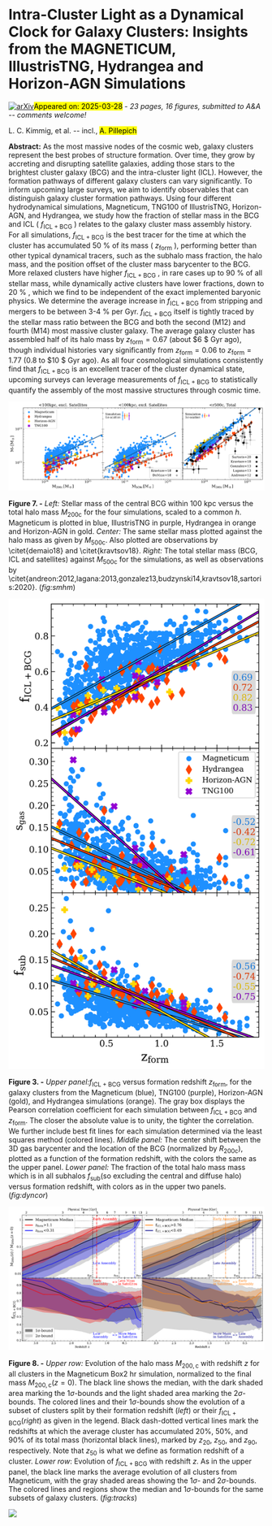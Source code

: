 <div class="macros" style="visibility:hidden;">
$\newcommand{\ensuremath}{}$
$\newcommand{\xspace}{}$
$\newcommand{\object}[1]{\texttt{#1}}$
$\newcommand{\farcs}{{.}''}$
$\newcommand{\farcm}{{.}'}$
$\newcommand{\arcsec}{''}$
$\newcommand{\arcmin}{'}$
$\newcommand{\ion}[2]{#1#2}$
$\newcommand{\textsc}[1]{\textrm{#1}}$
$\newcommand{\hl}[1]{\textrm{#1}}$
$\newcommand{\footnote}[1]{}$
$\newcommand{\creflastconjunction}{, and\nobreakspace}$
$\newcommand$
$\newcommand{\bibfont}{\aa@bibliographyfont}$
$\newcommand\MSUN{M_{\odot}}$</div>



<div id="title">

# Intra-Cluster Light as a Dynamical Clock for Galaxy Clusters: Insights from the MAGNETICUM, IllustrisTNG, Hydrangea and Horizon-AGN Simulations

</div>
<div id="comments">

[![arXiv](https://img.shields.io/badge/arXiv-2503.20857-b31b1b.svg)](https://arxiv.org/abs/2503.20857)<mark>Appeared on: 2025-03-28</mark> -  _23 pages, 16 figures, submitted to A&A -- comments welcome!_

</div>
<div id="authors">

L. C. Kimmig, et al. -- incl., <mark>A. Pillepich</mark>

</div>
<div id="abstract">

**Abstract:** As the most massive nodes of the cosmic web, galaxy clusters represent the best probes of structure formation. Over time, they grow by accreting and disrupting satellite galaxies, adding those stars to the brightest cluster galaxy (BCG) and the intra-cluster light (ICL). However, the formation pathways of different galaxy clusters can vary significantly. To inform upcoming large surveys, we aim to identify observables that can distinguish galaxy cluster formation pathways. Using four different hydrodynamical simulations, Magneticum, TNG100 of IllustrisTNG, Horizon-AGN, and Hydrangea, we study how the fraction of stellar mass in the BCG and ICL ( $f_\mathrm{ICL+BCG}$ ) relates to the galaxy cluster mass assembly history. For all simulations, $f_\mathrm{ICL+BCG}$ is the best tracer for the time at which the cluster has accumulated 50 \% of its mass ( $z_\mathrm{form}$ ), performing better than other typical dynamical tracers, such as the subhalo mass fraction, the halo mass, and the position offset of the cluster mass barycenter to the BCG. More relaxed clusters have higher $f_\mathrm{ICL+BCG}$ , in rare cases up to 90 \% of all stellar mass, while dynamically active clusters have lower fractions, down to 20 \% , which we find to be independent of the exact implemented baryonic physics. We determine the average increase in $f_\mathrm{ICL+BCG}$ from stripping and mergers to be between 3-4 \% per Gyr. $f_\mathrm{ICL+BCG}$ itself is tightly traced by the stellar mass ratio between the BCG and both the second (M12) and fourth (M14) most massive cluster galaxy. The average galaxy cluster has assembled half of its halo mass by $z_\mathrm{form}=0.67$ (about $6 $ Gyr ago), though individual histories vary significantly from $z_\mathrm{form}=0.06$ to $z_\mathrm{form}=1.77$ (0.8 to $10 $ Gyr ago). As all four cosmological simulations consistently find that $f_\mathrm{ICL+BCG}$ is an excellent tracer of the cluster dynamical state, upcoming surveys can leverage measurements of $f_\mathrm{ICL+BCG}$ to statistically quantify the assembly of the most massive structures through cosmic time.

</div>

<div id="div_fig1">

<img src="tmp_2503.20857/./figures_v1/Fig3_smhm.png" alt="Fig7" width="100%"/>

**Figure 7. -** _Left:_ Stellar mass of the central BCG within $100$ kpc versus the total halo mass $M_\mathrm{200c}$ for the four simulations, scaled to a common $h$. Magneticum is plotted in blue, IllustrisTNG in purple, Hydrangea in orange and Horizon-AGN in gold. _Center:_ The same stellar mass plotted against the halo mass as given by $M_\mathrm{500c}$. Also plotted are observations by \citet{demaio18} and \citet{kravtsov18}. _Right:_ The total stellar mass (BCG, ICL and satellites) against $M_\mathrm{500c}$ for the simulations, as well as observations by \citet{andreon:2012,lagana:2013,gonzalez13,budzynski14,kravtsov18,sartoris:2020}.
     (*fig:smhm*)

</div>
<div id="div_fig2">

<img src="tmp_2503.20857/./figures_v1/Fig7_ficb.png" alt="Fig3" width="100%"/>

**Figure 3. -** _Upper panel:_$f_\mathrm{ICL+BCG}$ versus formation redshift $z_\mathrm{form}$, for the galaxy clusters from the Magneticum (blue), TNG100 (purple), Horizon-AGN (gold), and Hydrangea simulations (orange). The gray box displays the Pearson correlation coefficient for each simulation between $f_\mathrm{ICL+BCG}$ and $z_\mathrm{form}$. The closer the absolute value is to unity, the tighter the correlation. We further include best fit lines for each simulation determined via the least squares method (colored lines).
    _Middle panel:_ The center shift between the $3$D gas barycenter and the location of the BCG (normalized by $R_\mathrm{200c}$), plotted as a function of the formation redshift, with the colors the same as the upper panel.
    _Lower panel:_ The fraction of the total halo mass mass which is in all subhalos $f_\mathrm{sub}$(so excluding the central and diffuse halo) versus formation redshift, with colors as in the upper two panels.
     (*fig:dyncor*)

</div>
<div id="div_fig3">

<img src="tmp_2503.20857/./figures_v1/Fig5_track.png" alt="Fig8" width="100%"/>

**Figure 8. -** _Upper row:_ Evolution of the halo mass $M_\mathrm{200,c}$ with redshift $z$ for all clusters in the Magneticum Box2 hr simulation, normalized to the final mass $M_\mathrm{200,c}(z=0)$. The black line shows the median, with the dark shaded area marking the $1\sigma$-bounds and the light shaded area marking the $2\sigma$-bounds. The colored lines and their $1\sigma$-bounds show the evolution of a subset of clusters split by their formation redshift (_left_) or their $f_\mathrm{ICL+BCG}$(_right_) as given in the legend. Black dash-dotted vertical lines mark the redshifts at which the average cluster has accumulated 20\%, 50\%, and 90\% of its total mass (horizontal black lines), marked by $z_\mathrm{20}$, $z_\mathrm{50}$, and $z_\mathrm{90}$, respectively. Note that $z_\mathrm{50}$ is what we define as formation redshift of a cluster.
    _Lower row_: Evolution of $f_\mathrm{ICL+BCG}$ with redshift $z$. As in the upper panel, the black line marks the average evolution of all clusters from Magneticum, with the gray shaded areas showing the $1\sigma$- and $2\sigma$-bounds. The colored lines and regions show the median and $1\sigma$-bounds for the same subsets of galaxy clusters.
     (*fig:tracks*)

</div><div id="qrcode"><img src=https://api.qrserver.com/v1/create-qr-code/?size=100x100&data="https://arxiv.org/abs/2503.20857"></div>